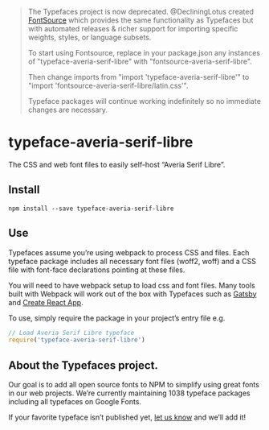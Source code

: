 >The Typefaces project is now deprecated. @DecliningLotus created
[FontSource](https://github.com/fontsource/fontsource) which provides the
same functionality as Typefaces but with automated releases & richer
support for importing specific weights, styles, or language subsets.
>
>To start using Fontsource, replace in your package.json any instances of
"typeface-averia-serif-libre" with "fontsource-averia-serif-libre".
>
> Then change imports from "import 'typeface-averia-serif-libre'" to "import 'fontsource-averia-serif-libre/latin.css'".
>
>Typeface packages will continue working indefinitely so no immediate
>changes are necessary.

# typeface-averia-serif-libre

The CSS and web font files to easily self-host “Averia Serif Libre”.

## Install

`npm install --save typeface-averia-serif-libre`

## Use

Typefaces assume you’re using webpack to process CSS and files. Each typeface
package includes all necessary font files (woff2, woff) and a CSS file with
font-face declarations pointing at these files.

You will need to have webpack setup to load css and font files. Many tools built
with Webpack will work out of the box with Typefaces such as [Gatsby](https://github.com/gatsbyjs/gatsby)
and [Create React App](https://github.com/facebookincubator/create-react-app).

To use, simply require the package in your project’s entry file e.g.

```javascript
// Load Averia Serif Libre typeface
require('typeface-averia-serif-libre')
```

## About the Typefaces project.

Our goal is to add all open source fonts to NPM to simplify using great fonts in
our web projects. We’re currently maintaining 1038 typeface packages
including all typefaces on Google Fonts.

If your favorite typeface isn’t published yet, [let us know](https://github.com/KyleAMathews/typefaces)
and we’ll add it!
